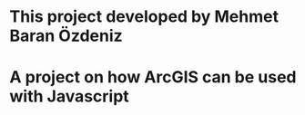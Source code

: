 # This project developed by Mehmet Baran Özdeniz

# A project on how ArcGIS can be used with Javascript